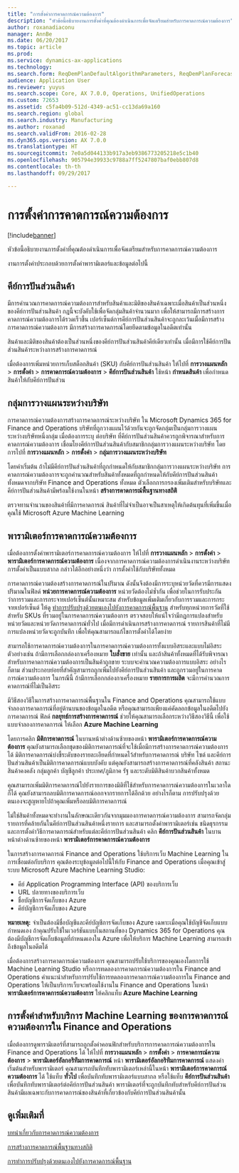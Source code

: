 ```yaml
---
title: "การตั้งค่าการคาดการณ์ความต้องการ"
description: "หัวข้อนี้อธิบายงานการตั้งค่าที่คุณต้องดำเนินการเพื่อจัดเตรียมสำหรับการคาดการณ์ความต้องการ"
author: roxanadiaconu
manager: AnnBe
ms.date: 06/20/2017
ms.topic: article
ms.prod: 
ms.service: dynamics-ax-applications
ms.technology: 
ms.search.form: ReqDemPlanDefaultAlgorithmParameters, ReqDemPlanForecastParameters
audience: Application User
ms.reviewer: yuyus
ms.search.scope: Core, AX 7.0.0, Operations, UnifiedOperations
ms.custom: 72653
ms.assetid: c5fa4b09-512d-4349-ac51-cc13da69a160
ms.search.region: global
ms.search.industry: Manufacturing
ms.author: roxanad
ms.search.validFrom: 2016-02-28
ms.dyn365.ops.version: AX 7.0.0
ms.translationtype: HT
ms.sourcegitcommit: 7e0a5d044133b917a3eb9386773205218e5c1b40
ms.openlocfilehash: 905794e39933c9788a7ff5247807baf0ebb807d8
ms.contentlocale: th-th
ms.lasthandoff: 09/29/2017

---
```


# <a name="demand-forecasting-setup"></a>การตั้งค่าการคาดการณ์ความต้องการ

[!include[banner](../includes/banner.md)]


หัวข้อนี้อธิบายงานการตั้งค่าที่คุณต้องดำเนินการเพื่อจัดเตรียมสำหรับการคาดการณ์ความต้องการ  

งานการตั้งค่าประกอบด้วยการตั้งค่าพารามิเตอร์และข้อมูลต่อไปนี้

## <a name="item-allocation-key"></a>คีย์การปันส่วนสินค้า
มีการคำนวณการคาดการณ์ความต้องการสำหรับสินค้าและมิติของสินค้าเฉพาะเมื่อสินค้าเป็นส่วนหนึ่งของคีย์การปันส่วนสินค้า กฎนี้จะบังคับใช้เพื่อจัดกลุ่มสินค้าจำนวนมาก เพื่อให้สามารถมีการสร้างการคาดการณ์ความต้องการได้รวดเร็วขึ้น เปอร์เซ็นต์การคีย์การปันส่วนสินค้าจะถูกละเว้นเมื่อมีการสร้างการคาดการณ์ความต้องการ มีการสร้างการคาดการณ์โดยยึดตามข้อมูลในอดีตเท่านั้น 

สินค้าและมิติของสินค้าต้องเป็นส่วนหนึ่งของคีย์การปันส่วนสินค้าคีย์เดียวเท่านั้น เมื่อมีการใช้คีย์การปันส่วนสินค้าระหว่างการสร้างการคาดการณ์ 

เมื่อต้องการเพิ่มหน่วยการเก็บสต็อกสินค้า (SKU) กับคีย์การปันส่วนสินค้า ให้ไปที่ **การวางแผนหลัก** &gt; **การตั้งค่า** &gt; **การคาดการณ์ความต้องการ** &gt; **คีย์การปันส่วนสินค้า** ใช้หน้า **กำหนดสินค้า** เพื่อกำหนดสินค้าให้กับคีย์การปันส่วน

## <a name="intercompany-planning-groups"></a>กลุ่มการวางแผนระหว่างบริษัท
การคาดการณ์ความต้องการสร้างการคาดการณ์ระหว่างบริษัท ใน Microsoft Dynamics 365 for Finance and Operations บริษัทที่ถูกวางแผนไว้ด้วยกันจะถูกจัดกลุ่มเป็นกลุ่มการวางแผนระหว่างบริษัทหนึ่งกลุ่ม เมื่อต้องการระบุ ต่อบริษัท ที่คีย์การปันส่วนสินค้าควรถูกพิจารณาสำหรับการคาดการณ์ความต้องการ เชื่อมโยงคีย์การปันส่วนสินค้ากับสมาชิกกลุ่มการวางแผนระหว่างบริษัท โดยการไปที่ **การวางแผนหลัก** &gt; **การตั้งค่า** &gt; **กลุ่มการวางแผนระหว่างบริษัท** 

โดยค่าเริ่มต้น ถ้าไม่มีคีย์การปันส่วนสินค้าที่ถูกกำหนดให้กับสมาชิกกลุ่มการวางแผนระหว่างบริษัท การคาดการณ์ความต้องการจะถูกคำนวณสำหรับสินค้าทั้งหมดที่ถูกกำหนดให้กับคีย์การปันส่วนสินค้าทั้งหมดจากบริษัท Finance and Operations ทั้งหมด ตัวเลือกการกรองเพิ่มเติมสำหรับบริษัทและคีย์การปันส่วนสินค้ามีพร้อมใช้งานในหน้า **สร้างการคาดการณ์พื้นฐานทางสถิติ** 

ตรวจทานจำนวนของสินค้าที่มีการคาดการณ์ สินค้าที่ไม่จำเป็นอาจเป็นสาเหตุให้เกิดต้นทุนที่เพิ่มขึ้นเมื่อคุณใช้ Microsoft Azure Machine Learning

## <a name="demand-forecasting-parameters"></a>พารามิเตอร์การคาดการณ์ความต้องการ
เมื่อต้องการตั้งค่าพารามิเตอร์การคาดการณ์ความต้องการ ให้ไปที่ **การวางแผนหลัก** &gt; **การตั้งค่า** &gt; **พารามิเตอร์การคาดการณ์ความต้องการ** เนื่องจากการคาดการณ์ความต้องการดำเนินงานระหว่างบริษัท การตั้งค่าเป็นแบบสากล กล่าวได้อีกอย่างหนึ่งว่า การตั้งค่าใช้กับบริษัททั้งหมด 

การคาดการณ์ความต้องสร้างการคาดการณ์ในปริมาณ ดังนั้นจึงต้องมีการระบุหน่วยวัดที่ควรมีการแสดงปริมาณในฟิลด์ **หน่วยการคาดการณ์ความต้องการ** หน่วยวัดต้องไม่ซ้ำกัน เพื่อช่วยในการรับประกันว่าการรวมและการกระจายเปอร์เซ็นต์นั้นเหมาะสม สำหรับข้อมูลเพิ่มเติมเกี่ยวกับการรวมและการกระจายเปอร์เซ็นต์ ให้ดู [ทำการปรับปรุงด้วยตนเองไปยังการคาดการณ์พื้นฐาน](manual-adjustments-baseline-forecast.md) สำหรับทุกหน่วยการวัดที่ใช้สำหรับ SKUs ที่รวมอยู่ในการคาดการณ์ความต้องการ ตรวจสอบให้แน่ใจว่ามีกฎการแปลงสำหรับหน่วยวัดและหน่วยวัดการคาดการณ์ทั่วไป เมื่อมีการดำเนินการสร้างการคาดการณ์ รายการสินค้าที่ไม่มีการแปลงหน่วยวัดจะถูกบันทึก เพื่อให้คุณสามารถแก้ไขการตั้งค่าได้โดยง่าย 

สามารถใช้การคาดการณ์ความต้องการในการคาดการณ์ความต้องการทั้งแบบอิสระและแบบไม่อิสระ ตัวอย่างเช่น ถ้ามีการเลือกกล่องกาเครื่องหมาย **ใบสั่งขาย** เท่านั้น และถ้าสินค้าทั้งหมดที่ได้รับพิจารณาสำหรับการคาดการณ์ความต้องการเป็นสินค้าถูกขาย ระบบจะคำนวณความต้องการแบบอิสระ อย่างไรก็ตาม ส่วนประกอบย่อยที่สำคัญสามารถถูกเพิ่มไปยังคีย์การปันส่วนสินค้า และถูกรวมอยู่ในการคาดการณ์ความต้องการ ในกรณีนี้ ถ้ามีการเลือกกล่องกาเครื่องหมาย **รายการการผลิต** จะมีการคำนวณการคาดการณ์ที่ไม่เป็นอิสระ 

มีวิธีสองวิธีในการสร้างการคาดการณ์พื้นฐานใน Finance and Operations คุณสามารถใช้แบบจำลองการคาดการณ์ที่อยู่ด้านบนของข้อมูลในอดีต หรือคุณสามารถเพียงแค่คัดลอกข้อมูลในอดีตไปยังการคาดการณ์ ฟิลด์ **กลยุทธ์การสร้างการคาดการณ์** ช่วยให้คุณสามารถเลือกระหว่างวิธีสองวิธีนี้ เพื่อใช้แบบจำลองการคาดการณ์ ให้เลือก **Azure Machine Learning** 

โดยการคลิก **มิติการคาดการณ์** ในบานหน้าต่างด้านซ้ายของหน้า **พารามิเตอร์การคาดการณ์ความต้องการ** คุณยังสามารถเลือกชุดของมิติการคาดการณ์ที่จะใช้เมื่อมีการสร้างการคาดการณ์ความต้องการได้ มิติการคาดการณ์บ่งชี้ระดับของรายละเอียดที่กำหนดไว้สำหรับการคาดการณ์ บริษัท ไซต์ และคีย์การปันส่วนสินค้าเป็นมิติการคาดการณ์แบบบังคับ แต่คุณยังสามารถสร้างการคาดการณ์ที่คลังสินค้า สถานะสินค้าคงคลัง กลุ่มลูกค้า บัญชีลูกค้า ประเทศ/ภูมิภาค รัฐ และระดับมิติสินค้าบวกสินค้าทั้งหมด 

คุณสามารถเพิ่มมิติการคาดการณ์ไปยังรายการของมิติที่ใช้สำหรับการคาดการณ์ความต้องการในเวลาใดก็ได้ คุณยังสามารถลบมิติการคาดการณ์ออกจากรายการได้อีกด้วย อย่างไรก็ตาม การปรับปรุงด้วยตนเองจะสูญหายไปถ้าคุณเพิ่มหรือลบมิติการคาดการณ์ 

ไม่ใช่สินค้าทั้งหมดจะทำงานในลักษณะเดียวกันจากมุมมองการคาดการณ์ความต้องการ สามารถจัดกลุ่มรายการที่คล้ายกันในคีย์การปันส่วนสินค้าหนึ่งรายการ และสามารถตั้งค่าพารามิเตอร์เช่น ชนิดธุรกรรมและการตั้งค่าวิธีการคาดการณ์สำหรับแต่ละคีย์การปันส่วนสินค้า คลิก **คีย์การปันส่วนสินค้า** ในบานหน้าต่างด้านซ้ายของหน้า **พารามิเตอร์การคาดการณ์ความต้องการ** 

ในการสร้างการคาดการณ์ Finance and Operations ใช้บริการเว็บ Machine Learning ในการเชื่อมต่อกับบริการ คุณต้องระบุข้อมูลต่อไปนี้ให้กับ Finance and Operations เมื่อคุณเข้าสู่ระบบ Microsoft Azure Machine Learning Studio:

-   คีย์ Application Programming Interface (API) ของบริการเว็บ
-   URL ปลายทางของบริการเว็บ
-   ชื่อบัญชีการจัดเก็บของ Azure
-   คีย์บัญชีการจัดเก็บของ Azure

**หมายเหตุ:** จำเป็นต้องมีชื่อบัญชีและคีย์บัญชีการจัดเก็บของ Azure เฉพาะเมื่อคุณใช้บัญชีจัดเก็บแบบกำหนดเอง ถ้าคุณปรับใช้ในเวอร์ชันแบบในสถานที่ของ Dynamics 365 for Operations คุณต้องมีบัญชีการจัดเก็บข้อมูลที่กำหนดเองใน Azure เพื่อให้บริการ Machine Learning สามารถเข้าถึงข้อมูลในอดีตได้ 

เมื่อต้องการสร้างการคาดการณ์ความต้องการ คุณสามารถปรับใช้บริการของคุณเองโดยการใช้ Machine Learning Studio หรือการทดลองการคาดการณ์ความต้องการใน Finance and Operations คำแนะนำสำหรับการปรับใช้การทดลองการคาดการณ์ความต้องการใน Finance and Operations ให้เป็นบริการเว็บจะพร้อมใช้งานใน Finance and Operations ในหน้า **พารามิเตอร์การคาดการณ์ความต้องการ** ให้คลิกแท็บ **Azure Machine Learning**

## <a name="settings-for-the-finance-and-operations-demand-forecasting-machine-learning-service"></a>การตั้งค่าสำหรับบริการ Machine Learning ของการคาดการณ์ความต้องการใน Finance and Operations
เมื่อต้องการดูพารามิเตอร์ที่สามารถถูกตั้งค่าคอนฟิกสำหรับบริการการคาดการณ์ความต้องการใน Finance and Operations ได้ ให้ไปที่ **การวางแผนหลัก** &gt; **การตั้งค่า** &gt; **การคาดการณ์ความต้องการ** &gt; **พารามิเตอร์อัลกอริทึมการคาดการณ์** หน้า **พารามิเตอร์อัลกอริทึมการคาดการณ์** แสดงค่าเริ่มต้นสำหรับพารามิเตอร์ คุณสามารถบันทึกทับพารามิเตอร์เหล่านี้ในหน้า **พารามิเตอร์การคาดการณ์ความต้องการ** ได้ ใช้แท็บ **ทั่วไป** เพื่อบันทึกทับพารามิเตอร์แบบสากล หรือใช้แท็บ **คีย์การปันส่วนสินค้า** เพื่อบันทึกทับพารามิเตอร์ต่อคีย์การปันส่วนสินค้า พารามิเตอร์ที่จะถูกบันทึกทับสำหรับคีย์การปันส่วนสินค้ามีผลเฉพาะกับการคาดการณ์ของสินค้าที่เกี่ยวข้องกับคีย์การปันส่วนสินค้านั้น

<a name="see-also"></a>ดูเพิ่มเติมที่
--------

[บทนำเกี่ยวกับการคาดการณ์ความต้องการ](introduction-demand-forecasting.md)

[การสร้างการคาดการณ์พื้นฐานทางสถิติ](generate-statistical-baseline-forecast.md)

[การทำการปรับปรุงด้วยตนเองไปยังการคาดการณ์พื้นฐาน](manual-adjustments-baseline-forecast.md)





